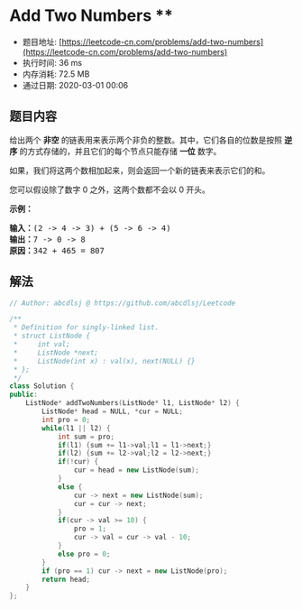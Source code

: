 # Add Two Numbers **
- 题目地址: [https://leetcode-cn.com/problems/add-two-numbers](https://leetcode-cn.com/problems/add-two-numbers)
- 执行时间: 36 ms
- 内存消耗: 72.5 MB
- 通过日期: 2020-03-01 00:06

## 题目内容
<p>给出两个 <strong>非空</strong> 的链表用来表示两个非负的整数。其中，它们各自的位数是按照 <strong>逆序</strong> 的方式存储的，并且它们的每个节点只能存储 <strong>一位</strong> 数字。</p>

<p>如果，我们将这两个数相加起来，则会返回一个新的链表来表示它们的和。</p>

<p>您可以假设除了数字 0 之外，这两个数都不会以 0 开头。</p>

<p><strong>示例：</strong></p>

<pre><strong>输入：</strong>(2 -> 4 -> 3) + (5 -> 6 -> 4)
<strong>输出：</strong>7 -> 0 -> 8
<strong>原因：</strong>342 + 465 = 807
</pre>


## 解法
```cpp
// Author: abcdlsj @ https://github.com/abcdlsj/Leetcode

/**
 * Definition for singly-linked list.
 * struct ListNode {
 *     int val;
 *     ListNode *next;
 *     ListNode(int x) : val(x), next(NULL) {}
 * };
 */
class Solution {
public:
    ListNode* addTwoNumbers(ListNode* l1, ListNode* l2) {
        ListNode* head = NULL, *cur = NULL;
        int pro = 0;
        while(l1 || l2) {
            int sum = pro;
            if(l1) {sum += l1->val;l1 = l1->next;}
            if(l2) {sum += l2->val;l2 = l2->next;}
            if(!cur) {
                cur = head = new ListNode(sum);
            }
            else {
                cur -> next = new ListNode(sum);
                cur = cur -> next;
            }
            if(cur -> val >= 10) {
                pro = 1;
                cur -> val = cur -> val - 10;
            }
            else pro = 0;
        }
        if (pro == 1) cur -> next = new ListNode(pro);
        return head;
    }
};

```